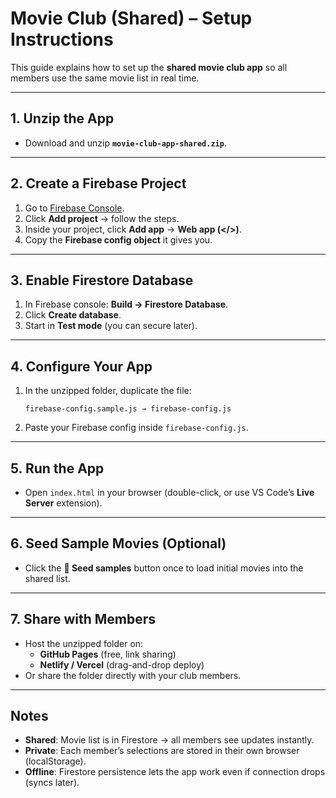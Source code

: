 # Movie Club (Shared) – Setup Instructions

This guide explains how to set up the **shared movie club app** so all members use the same movie list in real time.

---

## 1. Unzip the App
- Download and unzip **`movie-club-app-shared.zip`**.

---

## 2. Create a Firebase Project
1. Go to [Firebase Console](https://console.firebase.google.com/).
2. Click **Add project** → follow the steps.
3. Inside your project, click **Add app** → **Web app (</>)**.
4. Copy the **Firebase config object** it gives you.

---

## 3. Enable Firestore Database
1. In Firebase console: **Build → Firestore Database**.
2. Click **Create database**.
3. Start in **Test mode** (you can secure later).

---

## 4. Configure Your App
1. In the unzipped folder, duplicate the file:
   ```
   firebase-config.sample.js → firebase-config.js
   ```
2. Paste your Firebase config inside `firebase-config.js`.

---

## 5. Run the App
- Open `index.html` in your browser (double-click, or use VS Code’s **Live Server** extension).

---

## 6. Seed Sample Movies (Optional)
- Click the **🌱 Seed samples** button once to load initial movies into the shared list.

---

## 7. Share with Members
- Host the unzipped folder on:
  - **GitHub Pages** (free, link sharing)
  - **Netlify / Vercel** (drag-and-drop deploy)
- Or share the folder directly with your club members.

---

## Notes
- **Shared**: Movie list is in Firestore → all members see updates instantly.
- **Private**: Each member’s selections are stored in their own browser (localStorage).
- **Offline**: Firestore persistence lets the app work even if connection drops (syncs later).
